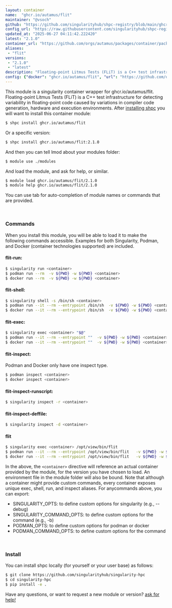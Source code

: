 ```yaml
---
layout: container
name:  "ghcr.io/autamus/flit"
maintainer: "@vsoch"
github: "https://github.com/singularityhub/shpc-registry/blob/main/ghcr.io/autamus/flit/container.yaml"
config_url: "https://raw.githubusercontent.com/singularityhub/shpc-registry/main/ghcr.io/autamus/flit/container.yaml"
updated_at: "2025-06-27 04:11:42.222420"
latest: "2.1.0"
container_url: "https://github.com/orgs/autamus/packages/container/package/flit"
aliases:
 - "flit"
versions:
 - "2.1.0"
 - "latest"
description: "Floating-point Litmus Tests (FLiT) is a C++ test infrastructure for detecting variability in floating-point code caused by variations in compiler code generation, hardware and execution environments."
config: {"docker": "ghcr.io/autamus/flit", "url": "https://github.com/orgs/autamus/packages/container/package/flit", "maintainer": "@vsoch", "description": "Floating-point Litmus Tests (FLiT) is a C++ test infrastructure for detecting variability in floating-point code caused by variations in compiler code generation, hardware and execution environments.", "latest": {"2.1.0": "sha256:c846aae5413546b722576b469b52ce1a52948040b778111cb4de4c8501161354"}, "tags": {"2.1.0": "sha256:c846aae5413546b722576b469b52ce1a52948040b778111cb4de4c8501161354", "latest": "sha256:c846aae5413546b722576b469b52ce1a52948040b778111cb4de4c8501161354"}, "aliases": {"flit": "/opt/view/bin/flit"}}
---
```


This module is a singularity container wrapper for ghcr.io/autamus/flit.
Floating-point Litmus Tests (FLiT) is a C++ test infrastructure for detecting variability in floating-point code caused by variations in compiler code generation, hardware and execution environments.
After [installing shpc](#install) you will want to install this container module:


```bash
$ shpc install ghcr.io/autamus/flit
```

Or a specific version:

```bash
$ shpc install ghcr.io/autamus/flit:2.1.0
```

And then you can tell lmod about your modules folder:

```bash
$ module use ./modules
```

And load the module, and ask for help, or similar.

```bash
$ module load ghcr.io/autamus/flit/2.1.0
$ module help ghcr.io/autamus/flit/2.1.0
```

You can use tab for auto-completion of module names or commands that are provided.

<br>

### Commands

When you install this module, you will be able to load it to make the following commands accessible.
Examples for both Singularity, Podman, and Docker (container technologies supported) are included.

#### flit-run:

```bash
$ singularity run <container>
$ podman run --rm  -v ${PWD} -w ${PWD} <container>
$ docker run --rm  -v ${PWD} -w ${PWD} <container>
```

#### flit-shell:

```bash
$ singularity shell -s /bin/sh <container>
$ podman run --it --rm --entrypoint /bin/sh  -v ${PWD} -w ${PWD} <container>
$ docker run --it --rm --entrypoint /bin/sh  -v ${PWD} -w ${PWD} <container>
```

#### flit-exec:

```bash
$ singularity exec <container> "$@"
$ podman run --it --rm --entrypoint ""  -v ${PWD} -w ${PWD} <container> "$@"
$ docker run --it --rm --entrypoint ""  -v ${PWD} -w ${PWD} <container> "$@"
```

#### flit-inspect:

Podman and Docker only have one inspect type.

```bash
$ podman inspect <container>
$ docker inspect <container>
```

#### flit-inspect-runscript:

```bash
$ singularity inspect -r <container>
```

#### flit-inspect-deffile:

```bash
$ singularity inspect -d <container>
```


#### flit

```bash
$ singularity exec <container> /opt/view/bin/flit
$ podman run --it --rm --entrypoint /opt/view/bin/flit   -v ${PWD} -w ${PWD} <container> -c " $@"
$ docker run --it --rm --entrypoint /opt/view/bin/flit   -v ${PWD} -w ${PWD} <container> -c " $@"
```



In the above, the `<container>` directive will reference an actual container provided
by the module, for the version you have chosen to load. An environment file in the
module folder will also be bound. Note that although a container
might provide custom commands, every container exposes unique exec, shell, run, and
inspect aliases. For anycommands above, you can export:

 - SINGULARITY_OPTS: to define custom options for singularity (e.g., --debug)
 - SINGULARITY_COMMAND_OPTS: to define custom options for the command (e.g., -b)
 - PODMAN_OPTS: to define custom options for podman or docker
 - PODMAN_COMMAND_OPTS: to define custom options for the command

<br>

### Install

You can install shpc locally (for yourself or your user base) as follows:

```bash
$ git clone https://github.com/singularityhub/singularity-hpc
$ cd singularity-hpc
$ pip install -e .
```

Have any questions, or want to request a new module or version? [ask for help!](https://github.com/singularityhub/singularity-hpc/issues)